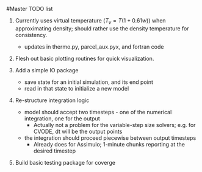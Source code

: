 #Master TODO list

1. Currently uses virtual temperature ($T_v = T(1 + 0.61w)$) when approximating density; should rather use the density temperature for consistency.
    - updates in thermo.py, parcel_aux.pyx, and fortran code 

2. Flesh out basic plotting routines for quick visualization.

3. Add a simple IO package
    - save state for an initial simulation, and its end point
    - read in that state to initialize a new model

4. Re-structure integration logic
    - model should accept two timesteps - one of the numerical integration, one for the output
        + Actually not a problem for the variable-step size solvers; e.g. for CVODE, dt will be the output points
    - the integration should proceed piecewise between output timesteps
        + Already does for Assimulo; 1-minute chunks reporting at the desired timestep

5. Build basic testing package for coverge